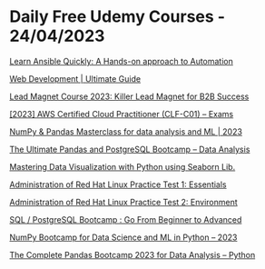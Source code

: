 # Daily Free Udemy Courses - 24/04/2023

[Learn Ansible Quickly: A Hands-on approach to Automation](https://www.udemy.com/course/learn-ansible-quickly-a-hands-on-approach-to-automation/?couponCode=BCB40C523C6DB1EB0063)
[Web Development | Ultimate Guide](https://www.udemy.com/course/web-development-ultimate-course/?couponCode=FREE423G10S2)
[Lead Magnet Course 2023: Killer Lead Magnet for B2B Success](https://www.udemy.com/course/killer-lead-magnet-to-build-your-email-list-on-steroids/?couponCode=LEADGENERATION2053)
[[2023] AWS Certified Cloud Practitioner (CLF-C01) – Exams](https://www.udemy.com/course/aws-certified-cloud-practitioner-clf-c01-practice-exams-i/?couponCode=F10B92649C3673077511)
[NumPy & Pandas Masterclass for data analysis and ML | 2023](https://www.udemy.com/course/numpy-and-pandas-for-beginners/?couponCode=48E96D640E267F727962)
[The Ultimate Pandas and PostgreSQL Bootcamp – Data Analysis](https://www.udemy.com/course/pandas-and-postgresql-basic-to-advanced/?couponCode=BE6930C94B7AB18900F4)
[Mastering Data Visualization with Python using Seaborn Lib.](https://www.udemy.com/course/data-visualization-in-python-using-seaborn-library/?couponCode=9B962C267A41E27B54A5)
[Administration of Red Hat Linux Practice Test 1: Essentials](https://www.udemy.com/course/administration-of-red-hat-linux-practice-test-1-essentials/?couponCode=5FFC079831F4AADBD109)
[Administration of Red Hat Linux Practice Test 2: Environment](https://www.udemy.com/course/administration-of-red-hat-linux-practice-test-2-environment/?couponCode=39CDD646F7BC5ED7DB4F)
[SQL / PostgreSQL Bootcamp : Go From Beginner to Advanced](https://www.udemy.com/course/sql-postgresql-crash-course-for-absolute-beginners/?couponCode=C976A7EC406E20705648)
[NumPy Bootcamp for Data Science and ML in Python – 2023](https://www.udemy.com/course/numpy-for-data-science-and-machine-learning-in-python/?couponCode=3F482C7D7F815AC48EE6)
[The Complete Pandas Bootcamp 2023 for Data Analysis – Python](https://www.udemy.com/course/pandas-for-data-analysis-in-python/?couponCode=4542D0EDDC7B2982D820)
